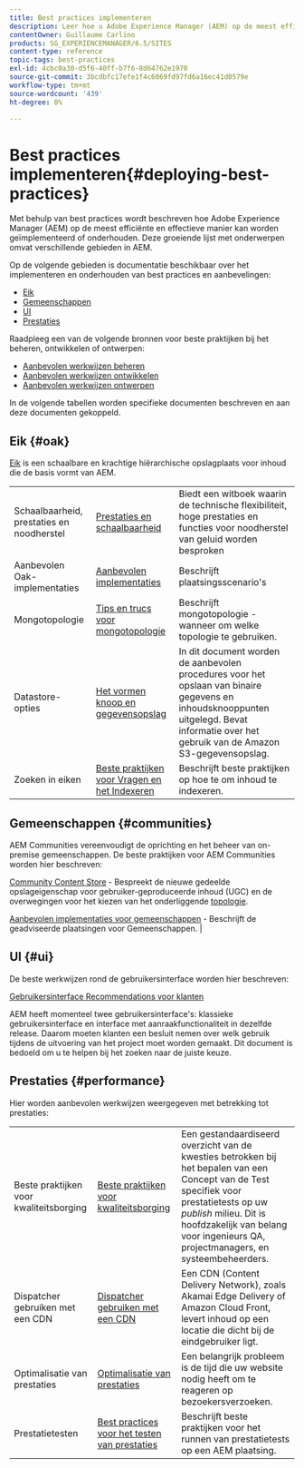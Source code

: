 ```yaml
---
title: Best practices implementeren
description: Leer hoe u Adobe Experience Manager (AEM) op de meest efficiënte en effectieve manier kunt implementeren en onderhouden.
contentOwner: Guillaume Carlino
products: SG_EXPERIENCEMANAGER/6.5/SITES
content-type: reference
topic-tags: best-practices
exl-id: 4cbc0a30-d5f6-40ff-b7f6-8d64762e1970
source-git-commit: 3bcdbfc17efe1f4c6069fd97fd6a16ec41d0579e
workflow-type: tm+mt
source-wordcount: '439'
ht-degree: 0%

---
```


# Best practices implementeren{#deploying-best-practices}

Met behulp van best practices wordt beschreven hoe Adobe Experience Manager (AEM) op de meest efficiënte en effectieve manier kan worden geïmplementeerd of onderhouden. Deze groeiende lijst met onderwerpen omvat verschillende gebieden in AEM.

Op de volgende gebieden is documentatie beschikbaar over het implementeren en onderhouden van best practices en aanbevelingen:

* [Eik](#oak)
* [Gemeenschappen](#communities)
* [UI](#ui)
* [Prestaties](#performance)

Raadpleeg een van de volgende bronnen voor beste praktijken bij het beheren, ontwikkelen of ontwerpen:

* [Aanbevolen werkwijzen beheren](/help/sites-administering/administer-best-practices.md)
* [Aanbevolen werkwijzen ontwikkelen](/help/sites-developing/best-practices.md)
* [Aanbevolen werkwijzen ontwerpen](/help/sites-authoring/best-practices.md)

In de volgende tabellen worden specifieke documenten beschreven en aan deze documenten gekoppeld.

## Eik {#oak}

[Eik](/help/sites-deploying/platform.md) is een schaalbare en krachtige hiërarchische opslagplaats voor inhoud die de basis vormt van AEM.

<table>
 <tbody>
  <tr>
   <td><p>Schaalbaarheid, prestaties en noodherstel</p> </td>
   <td><a href="/help/sites-deploying/performance.md">Prestaties en schaalbaarheid</a></td>
   <td>Biedt een witboek waarin de technische flexibiliteit, hoge prestaties en functies voor noodherstel van geluid worden besproken</td>
  </tr>
  <tr>
   <td>Aanbevolen Oak-implementaties</td>
   <td><a href="/help/sites-deploying/recommended-deploys.md">Aanbevolen implementaties</a></td>
   <td>Beschrijft plaatsingsscenario's</td>
  </tr>
  <tr>
   <td>Mongotopologie</td>
   <td><a href="/help/sites-deploying/recommended-deploys.md">Tips en trucs voor mongotopologie</a></td>
   <td>Beschrijft mongotopologie - wanneer om welke topologie te gebruiken.</td>
  </tr>
  <tr>
   <td>Datastore-opties</td>
   <td><a href="/help/sites-deploying/data-store-config.md">Het vormen knoop en gegevensopslag</a></td>
   <td>In dit document worden de aanbevolen procedures voor het opslaan van binaire gegevens en inhoudsknooppunten uitgelegd. Bevat informatie over het gebruik van de Amazon S3-gegevensopslag.</td>
  </tr>
  <tr>
   <td>Zoeken in eiken</td>
   <td><a href="/help/sites-deploying/best-practices-for-queries-and-indexing.md">Beste praktijken voor Vragen en het Indexeren</a><br /> </td>
   <td>Beschrijft beste praktijken op hoe te om inhoud te indexeren.</td>
  </tr>
 </tbody>
</table>

## Gemeenschappen {#communities}

AEM Communities vereenvoudigt de oprichting en het beheer van on-premise gemeenschappen. De beste praktijken voor AEM Communities worden hier beschreven:

[Community Content Store](/help/communities/working-with-srp.md) - Bespreekt de nieuwe gedeelde opslageigenschap voor gebruiker-geproduceerde inhoud (UGC) en de overwegingen voor het kiezen van het onderliggende [topologie](/help/communities/topologies.md).

[Aanbevolen implementaties voor gemeenschappen](/help/sites-deploying/recommended-deploys.md#considerations-for-aem-communities) - Beschrijft de geadviseerde plaatsingen voor Gemeenschappen. |

## UI {#ui}

De beste werkwijzen rond de gebruikersinterface worden hier beschreven:

[Gebruikersinterface Recommendations voor klanten](/help/sites-deploying/ui-recommendations.md)

AEM heeft momenteel twee gebruikersinterface&#39;s: klassieke gebruikersinterface en interface met aanraakfunctionaliteit in dezelfde release. Daarom moeten klanten een besluit nemen over welk gebruik tijdens de uitvoering van het project moet worden gemaakt. Dit document is bedoeld om u te helpen bij het zoeken naar de juiste keuze.

## Prestaties {#performance}

Hier worden aanbevolen werkwijzen weergegeven met betrekking tot prestaties:

<table>
 <tbody>
  <tr>
   <td>Beste praktijken voor kwaliteitsborging</td>
   <td><a href="/help/sites-deploying/configuring-performance.md#best-practices-for-quality-assurance">Beste praktijken voor kwaliteitsborging</a></td>
   <td>Een gestandaardiseerd overzicht van de kwesties betrokken bij het bepalen van een Concept van de Test specifiek voor prestatietests op uw <em>publish</em> milieu. Dit is hoofdzakelijk van belang voor ingenieurs QA, projectmanagers, en systeembeheerders.</td>
  </tr>
  <tr>
   <td>Dispatcher gebruiken met een CDN</td>
   <td><a href="https://experienceleague.adobe.com/docs/experience-manager-dispatcher/using/dispatcher.html#using-dispatcher-with-a-cdn">Dispatcher gebruiken met een CDN</a></td>
   <td>Een CDN (Content Delivery Network), zoals Akamai Edge Delivery of Amazon Cloud Front, levert inhoud op een locatie die dicht bij de eindgebruiker ligt.</td>
  </tr>
  <tr>
   <td>Optimalisatie van prestaties</td>
   <td><a href="/help/sites-deploying/configuring-performance.md">Optimalisatie van prestaties</a></td>
   <td>Een belangrijk probleem is de tijd die uw website nodig heeft om te reageren op bezoekersverzoeken.</td>
  </tr>
  <tr>
   <td>Prestatietesten</td>
   <td><a href="/help/sites-deploying/best-practices-for-performance-testing.md">Best practices voor het testen van prestaties</a></td>
   <td>Beschrijft beste praktijken voor het runnen van prestatietests op een AEM plaatsing.<br /> </td>
  </tr>
 </tbody>
</table>
